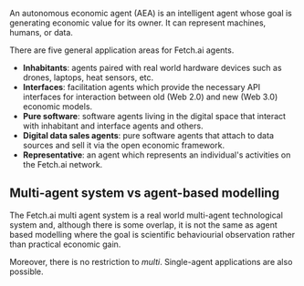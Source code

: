 An autonomous economic agent (AEA) is an intelligent agent whose goal is generating economic value for its owner. It can represent machines, humans, or data. 

There are five general application areas for Fetch.ai agents.

* **Inhabitants**: agents paired with real world hardware devices such as drones, laptops, heat sensors, etc.
* **Interfaces**: facilitation agents which provide the necessary API interfaces for interaction between old (Web 2.0) and new (Web 3.0) economic models.
* **Pure software**: software agents living in the digital space that interact with inhabitant and interface agents and others.
* **Digital data sales agents**: pure software agents that attach to data sources and sell it via the open economic framework.
* **Representative**: an agent which represents an individual's activities on the Fetch.ai network.

## Multi-agent system vs agent-based modelling

The Fetch.ai multi agent system is a real world multi-agent technological system and, although there is some overlap, it is not the same as agent based modelling where the goal is scientific behaviourial observation rather than practical economic gain.

Moreover, there is no restriction to *multi*. Single-agent applications are also possible.




<br />